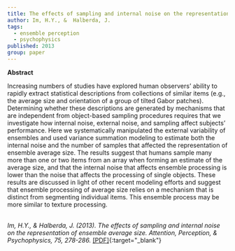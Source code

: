 ```yaml
---
title: The effects of sampling and internal noise on the representation of ensemble average size
author: Im, H.Y., &  Halberda, J.
tags:
  - ensemble perception
  - psychophysics
published: 2013
group: paper
---
```



**Abstract** 

Increasing numbers of studies have explored human observers’ ability to rapidly extract statistical descriptions from collections of similar items (e.g., the average size and orientation of a group of tilted Gabor patches). Determining whether these descriptions are generated by mechanisms that are independent from object-based sampling procedures requires that we investigate how internal noise, external noise, and sampling affect subjects’ performance. Here we systematically manipulated the external variability of ensembles and used variance summation modeling to estimate both the internal noise and the number of samples that affected the representation of ensemble average size. The results suggest that humans sample many more than one or two items from an array when forming an estimate of the average size, and that the internal noise that affects ensemble processing is lower than the noise that affects the processing of single objects. These results are discussed in light of other recent modeling efforts and suggest that ensemble processing of average size relies on a mechanism that is distinct from segmenting individual items. This ensemble process may be more similar to texture processing.
<br><br>


*Im, H.Y., & Halberda, J. (2013). The effects of sampling and internal noise on the representation of ensemble average size. Attention, Perception, & Psychophysics, 75, 278-286.* [[PDF]](https://doi.org/10.3758/s13414-012-0399-4){:target="_blank"}

<!---
https://link.springer.com/article/10.3758/s13414-012-0399-4#citeas

November 28, 2012
-->


